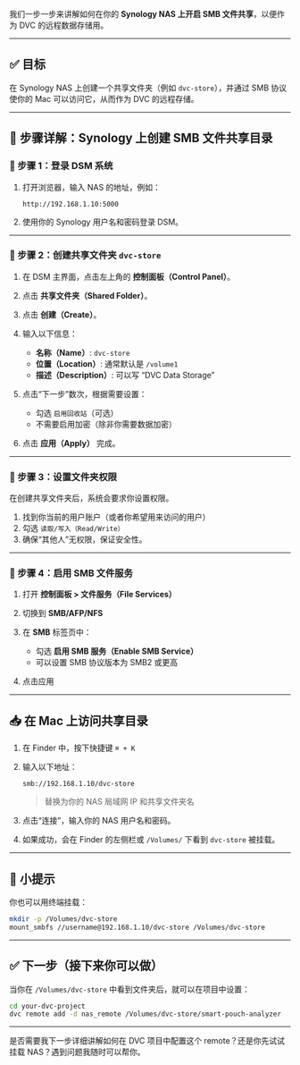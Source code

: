 我们一步一步来讲解如何在你的 **Synology NAS 上开启 SMB 文件共享**，以便作为 DVC 的远程数据存储用。

---

## ✅ 目标

在 Synology NAS 上创建一个共享文件夹（例如 `dvc-store`），并通过 SMB 协议使你的 Mac 可以访问它，从而作为 DVC 的远程存储。

---

## 🔧 步骤详解：Synology 上创建 SMB 文件共享目录

### 📌 步骤 1：登录 DSM 系统

1. 打开浏览器，输入 NAS 的地址，例如：

   ```
   http://192.168.1.10:5000
   ```
2. 使用你的 Synology 用户名和密码登录 DSM。

---

### 📌 步骤 2：创建共享文件夹 `dvc-store`

1. 在 DSM 主界面，点击左上角的 **控制面板（Control Panel）**。
2. 点击 **共享文件夹（Shared Folder）**。
3. 点击 **创建（Create）**。
4. 输入以下信息：

   * **名称（Name）**: `dvc-store`
   * **位置（Location）**: 通常默认是 `/volume1`
   * **描述（Description）**: 可以写 “DVC Data Storage”
5. 点击“下一步”数次，根据需要设置：

   * 勾选 `启用回收站`（可选）
   * 不需要启用加密（除非你需要数据加密）
6. 点击 **应用（Apply）** 完成。

---

### 📌 步骤 3：设置文件夹权限

在创建共享文件夹后，系统会要求你设置权限。

1. 找到你当前的用户账户（或者你希望用来访问的用户）
2. 勾选 `读取/写入（Read/Write）`
3. 确保“其他人”无权限，保证安全性。

---

### 📌 步骤 4：启用 SMB 文件服务

1. 打开 **控制面板 > 文件服务（File Services）**
2. 切换到 **SMB/AFP/NFS**
3. 在 **SMB** 标签页中：

   * 勾选 **启用 SMB 服务（Enable SMB Service）**
   * 可以设置 SMB 协议版本为 SMB2 或更高
4. 点击应用

---

## 📥 在 Mac 上访问共享目录

1. 在 Finder 中，按下快捷键 `⌘ + K`
2. 输入以下地址：

   ```
   smb://192.168.1.10/dvc-store
   ```

   > 替换为你的 NAS 局域网 IP 和共享文件夹名
3. 点击“连接”，输入你的 NAS 用户名和密码。
4. 如果成功，会在 Finder 的左侧栏或 `/Volumes/` 下看到 `dvc-store` 被挂载。

---

## 📁 小提示

你也可以用终端挂载：

```bash
mkdir -p /Volumes/dvc-store
mount_smbfs //username@192.168.1.10/dvc-store /Volumes/dvc-store
```

---

## ✅ 下一步（接下来你可以做）

当你在 `/Volumes/dvc-store` 中看到文件夹后，就可以在项目中设置：

```bash
cd your-dvc-project
dvc remote add -d nas_remote /Volumes/dvc-store/smart-pouch-analyzer
```

---

是否需要我下一步详细讲解如何在 DVC 项目中配置这个 remote？还是你先试试挂载 NAS？遇到问题我随时可以帮你。
